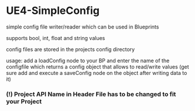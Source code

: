 # UE4-SimpleConfig
simple config file writer/reader which can be used in Blueprints

supports bool, int, float and string values

config files are stored in the projects config directory

usage: add a loadConfig node to your BP and enter the name of the configfile which returns a config object that allows to read/write values (get sure add and execute a saveConfig node on the object after writing data to it)


### (!) Project API Name in Header File has to be changed to fit your Project
